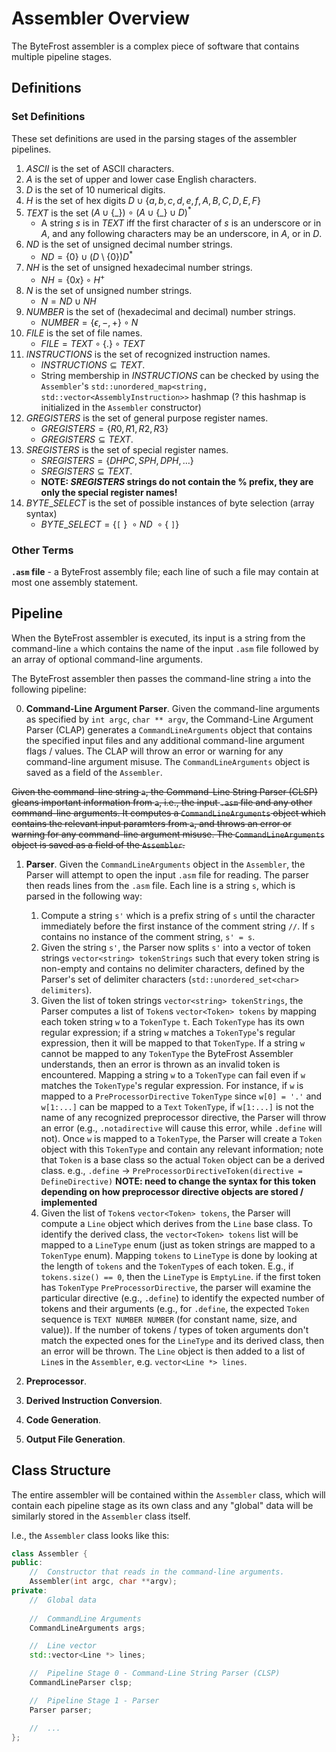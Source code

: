 #   Assembler Overview

The ByteFrost assembler is a complex piece of software that contains multiple
pipeline stages.

##  Definitions

### Set Definitions

These set definitions are used in the parsing stages of the assembler pipelines.

1. $ASCII$ is the set of ASCII characters.
2. $A$ is the set of upper and lower case English characters.
3. $D$ is the set of 10 numerical digits.
4. $H$ is the set of hex digits $D \cup \{a, b, c, d, e, f, A, B, C, D, E, F\}$
5. $TEXT$ is the set $(A \cup \{\_\})~\circ~(A \cup \{\_\} \cup D)^*$
    * A string $s$ is in $TEXT$ iff the first character of $s$ is an underscore or in $A$, and any following characters may be an underscore, in $A$, or in $D$.
6. $ND$ is the set of unsigned decimal number strings.
    * $ND = \{0\} \cup (D \setminus \{0\})D^*$
7. $NH$ is the set of unsigned hexadecimal number strings.
    * $NH = \{0x\} \circ H^+$
8. $N$ is the set of unsigned number strings.
    * $N = ND \cup NH$
9. $NUMBER$ is the set of (hexadecimal and decimal) number strings.
    * $NUMBER = \{\epsilon, -, +\} \circ N$
10. $FILE$ is the set of file names.
    * $FILE = TEXT \circ \{.\} \circ TEXT$
11. $INSTRUCTIONS$ is the set of recognized instruction names.
    * $INSTRUCTIONS \subseteq TEXT$.
    * String membership in $INSTRUCTIONS$ can be checked by using the
        `Assembler`'s `std::unordered_map<string, std::vector<AssemblyInstruction>>`
        hashmap (? this hashmap is initialized in the `Assembler` constructor)
12. $GREGISTERS$ is the set of general purpose register names.
    * $GREGISTERS = \{R0, R1, R2, R3\}$
    * $GREGISTERS \subseteq TEXT$.
13. $SREGISTERS$ is the set of special register names.
    * $SREGISTERS = \{DHPC, SPH, DPH, \dots\}$
    * $SREGISTERS \subseteq TEXT$.
    * **NOTE: $SREGISTERS$ strings do not contain the % prefix, they are only
    the special register names!**
14. $BYTE\_SELECT$ is the set of possible instances of byte selection (array
    syntax)
    * $BYTE\_SELECT = \{\texttt{[}~\}~\circ ND~\circ \{~\texttt{]}\}$

### Other Terms

**`.asm` file** - a ByteFrost assembly file; each line of such a file may
contain at most one assembly statement.

##  Pipeline

When the ByteFrost assembler is executed, its input is a string from the
command-line `a` which contains the name of the input `.asm` file followed by
an array of optional command-line arguments.

The ByteFrost assembler then passes the command-line string `a` into the
following pipeline:

0.  **Command-Line Argument Parser**.
Given the command-line arguments as specified by `int argc`, `char ** argv`,
the Command-Line Argument Parser (CLAP) generates a `CommandLineArguments`
object that contains the specified input files and any additional command-line
argument flags / values. The CLAP will throw an error or warning for any 
command-line argument misuse. The `CommandLineArguments` object is saved as a
field of the `Assembler`.

~~Given the command-line string `a`, the Command-Line String Parser (CLSP) gleans
important information from `a`, i.e., the input `.asm` file and any other
command-line arguments. It computes a `CommandLineArguments` object which
contains the relevant input paramters from `a`, and throws an error or warning
for any command-line argument misuse. The `CommandLineArguments` object is saved
as a field of the `Assembler`.~~

1. **Parser**.
Given the `CommandLineArguments` object in the `Assembler`, the Parser will
attempt to open the input `.asm` file for reading.
The parser then reads lines from the `.asm` file. 
Each line is a string `s`, which is parsed in the following way:
    1. Compute a string `s'` which is a prefix string of `s` until the character
        immediately before the first instance of the comment string `//`. If
        `s` contains no instance of the comment string, `s' = s`.
    2. Given the string `s'`, the Parser now splits `s'` into a vector of token 
    strings `vector<string> tokenStrings` such that every token string is 
    non-empty and contains no delimiter characters, defined by the Parser's 
    set of delimiter characters (`std::unordered_set<char> delimiters`).
    3. Given the list of token strings `vector<string> tokenStrings`, the
    Parser computes a list of `Token`s `vector<Token> tokens` by mapping each
    token string `w` to a `TokenType` `t`. Each `TokenType` has its own regular
    expression; if a string `w` matches a `TokenType`'s regular expression, then 
    it will be mapped to that `TokenType`. If a string `w` cannot be mapped to 
    any `TokenType` the ByteFrost Assembler understands, then an error is thrown
    as an invalid token is encountered.
    Mapping a string `w` to a `TokenType` can fail even if `w` matches the 
    `TokenType`'s regular expression. For instance, if `w` is mapped to a 
    `PreProcessorDirective` `TokenType` since `w[0] = '.'` and `w[1:...]` can be
    mapped to a `Text` `TokenType`, if `w[1:...]` is not the name of any 
    recognized preprocessor directive, the Parser will throw an error (e.g., 
    `.notadirective` will cause this error, while `.define` will not).
    Once `w` is mapped to a `TokenType`, the Parser will create a `Token` object
    with this `TokenType` and contain any relevant information; note that 
    `Token` is a base class so the actual `Token` object can be a derived class.
    e.g., `.define` -> `PreProcessorDirectiveToken(directive = DefineDirective)`
    **NOTE: need to change the syntax for this token depending on how 
    preprocessor directive objects are stored / implemented**
    4. Given the list of `Token`s `vector<Token> tokens`, the Parser will
    compute a `Line` object which derives from the `Line` base class. To
    identify the derived class, the `vector<Token> tokens` list will be mapped
    to a `LineType` enum (just as token strings are mapped to a `TokenType` 
    enum). Mapping `tokens` to `LineType` is done by looking at the length of
    `tokens` and the `TokenType`s of each token.
    E.g., if `tokens.size() == 0`, then the `LineType` is `EmptyLine`.
    if the first token has `TokenType` `PreProcessorDirective`, the parser will
    examine the particular directive (e.g., `.define`) to identify the expected
    number of tokens and their arguments (e.g., for `.define`, the expected
    `Token` sequence is `TEXT NUMBER NUMBER` (for constant name, size, and 
    value)). If the number of tokens / types of token arguments don't match the
    expected ones for the `LineType` and its derived class, then an error will
    be thrown. The `Line` object is then added to a list of `Line`s in the
    `Assembler`, e.g. `vector<Line *> lines`.

2. **Preprocessor**.

3. **Derived Instruction Conversion**.

4. **Code Generation**.

5. **Output File Generation**.

##  Class Structure

The entire assembler will be contained within the `Assembler` class, which will
contain each pipeline stage as its own class and any "global" data will be
similarly stored in the `Assembler` class itself.

I.e., the `Assembler` class looks like this:

```cpp
class Assembler {
public:
    //  Constructor that reads in the command-line arguments.
    Assembler(int argc, char **argv);
private:
    //  Global data
    
    //  CommandLine Arguments
    CommandLineArguments args;

    //  Line vector
    std::vector<Line *> lines;

    //  Pipeline Stage 0 - Command-Line String Parser (CLSP)
    CommandLineParser clsp;

    //  Pipeline Stage 1 - Parser
    Parser parser;

    //  ...
};
```